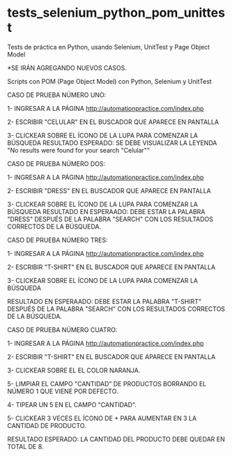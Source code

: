 # tests_selenium_python_pom_unittest
Tests de práctica en Python, usando Selenium, UnitTest y Page Object Model

*SE IRÁN AGREGANDO NUEVOS CASOS.

Scripts con POM (Page Object Model) con Python, Selenium y UnitTest

CASO DE PRUEBA NÚMERO UNO:

1- INGRESAR A LA PÁGINA http://automationpractice.com/index.php

2- ESCRIBIR "CELULAR" EN EL BUSCADOR QUE APARECE EN PANTALLA

3- CLICKEAR SOBRE EL ÍCONO DE LA LUPA PARA COMENZAR LA BÚSQUEDA RESULTADO ESPERADO: SE DEBE VISUALIZAR LA LEYENDA "No results were found for your search "Celular""

CASO DE PRUEBA NÚMERO DOS:

1- INGRESAR A LA PÁGINA http://automationpractice.com/index.php

2- ESCRIBIR "DRESS" EN EL BUSCADOR QUE APARECE EN PANTALLA

3- CLICKEAR SOBRE EL ÍCONO DE LA LUPA PARA COMENZAR LA BÚSQUEDA RESULTADO EN ESPERAADO: DEBE ESTAR LA PALABRA "DRESS" DESPUÉS DE LA PALABRA "SEARCH" CON LOS RESULTADOS CORRECTOS DE LA BÚSQUEDA.

CASO DE PRUEBA NÚMERO TRES:

1- INGRESAR A LA PÁGINA http://automationpractice.com/index.php

2- ESCRIBIR "T-SHIRT" EN EL BUSCADOR QUE APARECE EN PANTALLA

3- CLICKEAR SOBRE EL ÍCONO DE LA LUPA PARA COMENZAR LA BÚSQUEDA 

RESULTADO EN ESPERAADO: DEBE ESTAR LA PALABRA "T-SHIRT" DESPUÉS DE LA PALABRA "SEARCH" CON LOS RESULTADOS CORRECTOS DE LA BÚSQUEDA.

CASO DE PRUEBA NÚMERO CUATRO:

1- INGRESAR A LA PÁGINA http://automationpractice.com/index.php

2- ESCRIBIR "T-SHIRT" EN EL BUSCADOR QUE APARECE EN PANTALLA

3- CLICKEAR SOBRE EL EL COLOR NARANJA.

5- LIMPIAR EL CAMPO "CANTIDAD" DE PRODUCTOS BORRANDO EL NÚMERO 1 QUE VIENE POR DEFECTO.

4- TIPEAR UN 5 EN EL CAMPO "CANTIDAD".

5- CLICKEAR 3 VECES EL ÍCONO DE + PARA AUMENTAR EN 3 LA CANTIDAD DE PRODUCTO.

RESULTADO ESPERADO: LA CANTIDAD DEL PRODUCTO DEBE QUEDAR EN TOTAL DE 8.


